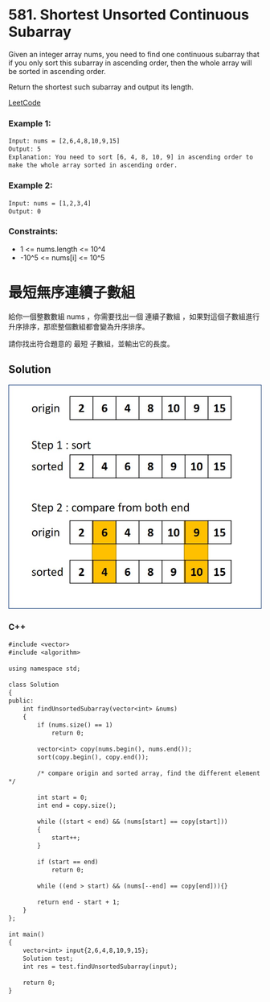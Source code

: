 # 581. Shortest Unsorted Continuous Subarray
Given an integer array nums, you need to find one continuous subarray that if you only sort this subarray in ascending order, then the whole array will be sorted in ascending order.

Return the shortest such subarray and output its length.

[LeetCode](https://leetcode.com/problems/shortest-unsorted-continuous-subarray)

### Example 1:

```
Input: nums = [2,6,4,8,10,9,15]
Output: 5
Explanation: You need to sort [6, 4, 8, 10, 9] in ascending order to make the whole array sorted in ascending order.
```

### Example 2:

```
Input: nums = [1,2,3,4]
Output: 0
```
### Constraints:

* 1 <= nums.length <= 10^4
* -10^5 <= nums[i] <= 10^5


#  最短無序連續子數組
給你一個整數數組 nums ，你需要找出一個 連續子數組 ，如果對這個子數組進行升序排序，那麽整個數組都會變為升序排序。

請你找出符合題意的 最短 子數組，並輸出它的長度。


## Solution  

<img src="img/581.jpg" width = "780"/>

### C++

```
#include <vector>
#include <algorithm>

using namespace std;

class Solution
{
public:
    int findUnsortedSubarray(vector<int> &nums)
    {
        if (nums.size() == 1)
            return 0;

        vector<int> copy(nums.begin(), nums.end());
        sort(copy.begin(), copy.end());

        /* compare origin and sorted array, find the different element */

        int start = 0;
        int end = copy.size();

        while ((start < end) && (nums[start] == copy[start]))
        {
            start++;
        }

        if (start == end)
            return 0;

        while ((end > start) && (nums[--end] == copy[end])){}

        return end - start + 1;
    }
};

int main()
{
    vector<int> input{2,6,4,8,10,9,15};
    Solution test;
    int res = test.findUnsortedSubarray(input);

    return 0;
}
```